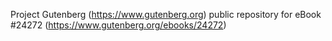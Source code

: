 Project Gutenberg (https://www.gutenberg.org) public repository for eBook #24272 (https://www.gutenberg.org/ebooks/24272)
